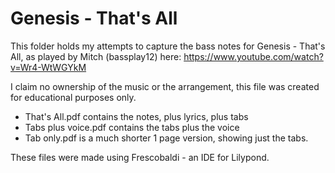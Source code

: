 # Genesis - That's All

This folder holds my attempts to capture the bass notes for Genesis - That's All, as played by Mitch (bassplay12) here:
https://www.youtube.com/watch?v=Wr4-WtWGYkM

I claim no ownership of the music or the arrangement, this file was created for educational purposes only.

* That's All.pdf contains the notes, plus lyrics, plus tabs
* Tabs plus voice.pdf contains the tabs plus the voice
* Tab only.pdf is a much shorter 1 page version, showing just the tabs.

These files were made using Frescobaldi - an IDE for Lilypond.
